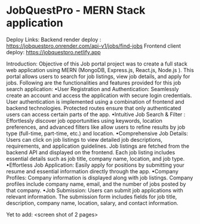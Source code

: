 # JobQuestPro - MERN Stack application  

Deploy Links:
Backend render deploy : https://jobquestpro.onrender.com/api-v1/jobs/find-jobs
Frontend client deploy: https://jobquestpro.netlify.app

Introduction:
Objective of this Job portal project was to create a full stack web application using MERN (MongoDB, Express.js, React.js, Node.js ). This portal allows users to search for job listings, view job details, and apply for jobs. Following are the  functionalities and features provided for this job search application:
•User Registration and Authentication: Seamlessly create an account and access the application with secure login credentials. User authentication is implemented using a combination of frontend and backend technologies. Protected routes ensure that only authenticated users can access certain parts of the app.
•Intuitive Job Search & Filter : Effortlessly discover job opportunities using keywords, location preferences, and advanced filters like allow users to refine results by job type (full-time, part-time, etc.) and location.
•Comprehensive Job Details: Users can click on job listings to view detailed job descriptions, requirements, and application guidelines. Job listings are fetched from the backend API and displayed on the frontend. Each job listing includes essential details such as job title, company name, location, and job type.
•Effortless Job Application: Easily apply for positions by submitting your resume and essential information directly through the app.
•Company Profiles: Company information is displayed along with job listings. Company profiles include company name, email, and the number of jobs posted by that company.
•Job Submission: Users can submit job applications with relevant information. The submission form includes fields for job title, description, company name, location, salary, and contact information.

Yet to add: 
<screen shot of 2 pages>
<trello screenshot>
<wireframes>
<Mongodb database screenshot>
<postman- screenshot>


